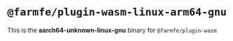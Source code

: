 # `@farmfe/plugin-wasm-linux-arm64-gnu`

This is the **aarch64-unknown-linux-gnu** binary for `@farmfe/plugin-wasm`

